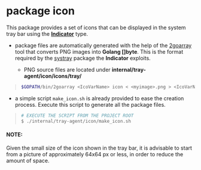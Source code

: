 # package icon

This package provides a set of icons that can be displayed in the 
system tray bar using the [**Indicator**](https://github.com/liqoTech/liqo/internal/tray-agent/app-indicator/Indicator) type.

- package files are automatically generated with the help of the 
[2goarray](https://github.com/cratonica/2goarray) tool that converts PNG 
images into **Golang []byte**. This is the format required by the 
[systray](https://github.com/getlantern/systray) package the **Indicator** exploits.

  - PNG source files are located under **internal/tray-agent/icon/icons/tray/**

> ```bash
>$GOPATH/bin/2goarray <IcoVarName> icon < <myimage>.png > <IcoVarName>.go
> ```

- a simple script ```make_icon.sh``` is already provided to ease the 
creation process. Execute this script to generate all the package files.
> ```bash
> # EXECUTE THE SCRIPT FROM THE PROJECT ROOT
> $ ./internal/tray-agent/icon/make_icon.sh
> ```

#### NOTE:
Given the small size of the icon shown in the tray bar, it is advisable to start 
from a picture of approximately 64x64 px 
or less, in order to reduce the amount of space.
